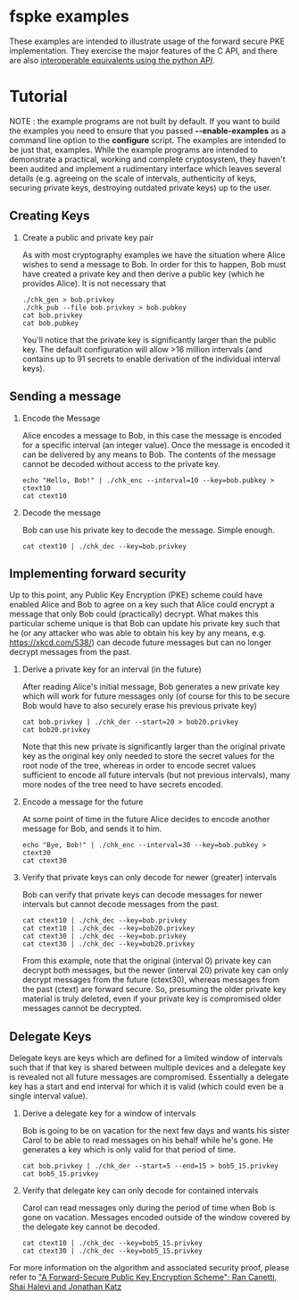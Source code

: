 # fspke examples

These examples are intended to illustrate usage of the forward secure PKE
implementation. They exercise the major features of the C API, and there are
also [interoperable equivalents using the python API](../python/examples/).

# Tutorial

NOTE : the example programs are not built by default. If you want to build the
examples you need to ensure that you passed **--enable-examples** as a command line
option to the **configure** script. The examples are intended to be just that,
examples. While the example programs are intended to demonstrate a practical,
working and complete cryptosystem, they haven't been audited and implement
a rudimentary interface which leaves several details (e.g. agreeing on the scale
of intervals, authenticity of keys, securing private keys, destroying outdated
private keys) up to the user.

## Creating Keys

1. Create a public and private key pair

    As with most cryptography examples we have the situation where Alice wishes
    to send a message to Bob. In order for this to happen, Bob must have created
    a private key and then derive a public key (which he provides Alice). It is
    not necessary that 
    
    ```
    ./chk_gen > bob.privkey
    ./chk_pub --file bob.privkey > bob.pubkey
    cat bob.privkey
    cat bob.pubkey
    ```
    
    You'll notice that the private key is significantly larger than the public
    key. The default configuration will allow >16 million intervals (and
    contains up to 91 secrets to enable derivation of the individual interval
    keys).

## Sending a message

1. Encode the Message

    Alice encodes a message to Bob, in this case the message is encoded for a
    specific interval (an integer value). Once the message is encoded it can
    be delivered by any means to Bob. The contents of the message cannot be
    decoded without access to the private key.

    ```
    echo "Hello, Bob!" | ./chk_enc --interval=10 --key=bob.pubkey > ctext10
    cat ctext10
    ```

1. Decode the message

    Bob can use his private key to decode the message. Simple enough.
    
    ```
    cat ctext10 | ./chk_dec --key=bob.privkey
    ```

## Implementing forward security

Up to this point, any Public Key Encryption (PKE) scheme could have enabled
Alice and Bob to agree on a key such that Alice could encrypt a message
that only Bob could (practically) decrypt. What makes this particular scheme
unique is that Bob can update his private key such that he (or any attacker
who was able to obtain his key by any means, e.g. <https://xkcd.com/538/>) can
decode future messages but can no longer decrypt messages from the past.

1. Derive a private key for an interval (in the future)

    After reading Alice's initial message, Bob generates a new private key
    which will work for future messages only (of course for this to be secure
    Bob would have to also securely erase his previous private key)
    
    ```
    cat bob.privkey | ./chk_der --start=20 > bob20.privkey
    cat bob20.privkey
    ```

    Note that this new private is significantly larger than the original
    private key as the original key only needed to store the secret values
    for the root node of the tree, whereas in order to encode secret values
    sufficient to encode all future intervals (but not previous intervals),
    many more nodes of the tree need to have secrets encoded.

1. Encode a message for the future

    At some point of time in the future Alice decides to encode another
    message for Bob, and sends it to him.
    
    ```
    echo "Bye, Bob!" | ./chk_enc --interval=30 --key=bob.pubkey > ctext30
    cat ctext30
    ```

1. Verify that private keys can only decode for newer (greater) intervals

    Bob can verify that private keys can decode messages for newer intervals
    but cannot decode messages from the past.
    ```
    cat ctext10 | ./chk_dec --key=bob.privkey
    cat ctext10 | ./chk_dec --key=bob20.privkey
    cat ctext30 | ./chk_dec --key=bob.privkey
    cat ctext30 | ./chk_dec --key=bob20.privkey
    ```

    From this example, note that the original (interval 0) private key can
    decrypt both messages, but the newer (interval 20) private key can only
    decrypt messages from the future (ctext30), whereas messages from the past
    (ctext) are forward secure. So, presuming the older private key material is
    truly deleted, even if your private key is compromised older messages
    cannot be decrypted.

## Delegate Keys

Delegate keys are keys which are defined for a limited window of intervals such
that if that key is shared between multiple devices and a delegate key is
revealed not all future messages are compromised. Essentially a delegate key
has a start and end interval for which it is valid (which could even be a
single interval value).

1. Derive a delegate key for a window of intervals

    Bob is going to be on vacation for the next few days and wants his sister
    Carol to be able to read messages on his behalf while he's gone. He
    generates a key which is only valid for that period of time.

    ```
    cat bob.privkey | ./chk_der --start=5 --end=15 > bob5_15.privkey
    cat bob5_15.privkey
    ```

1. Verify that delegate key can only decode for contained intervals

    Carol can read messages only during the period of time when Bob is gone
    on vacation. Messages encoded outside of the window covered by the delegate
    key cannot be decoded.
    ```
    cat ctext10 | ./chk_dec --key=bob5_15.privkey
    cat ctext30 | ./chk_dec --key=bob5_15.privkey
    ```

For more information on the algorithm and associated security proof, please
refer to ["A Forward-Secure Public Key Encryption Scheme"; Ran Canetti, Shai Halevi and Jonathan Katz](https://eprint.iacr.org/2003/083.pdf)
